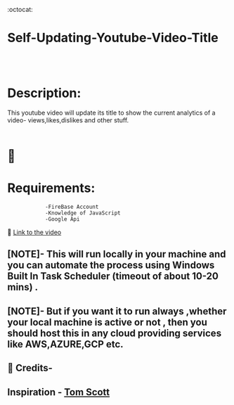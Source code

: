 :octocat: 
#   Self-Updating-Youtube-Video-Title
<br><br>

# Description:

This youtube video will update its title to show the current analytics of a video- views,likes,dislikes and other stuff.
<br><br>

#  :dart:
 # Requirements:
                -FireBase Account
                -Knowledge of JavaScript
                -Google Api 
 
:dart:
[Link to the video](https://www.youtube.com/watch?v=_sNLV-oLm3k&feature=youtu.be)


 ## [NOTE]- This will run locally in your machine and you can automate the process using Windows Built In Task Scheduler (timeout of about 10-20 mins) .
 ## [NOTE]- But if you want it to run always ,whether  your local machine is active or not , then you should host this in any cloud providing services like AWS,AZURE,GCP etc.


## :clap: Credits-

## Inspiration - [Tom Scott](https://www.youtube.com/watch?v=BxV14h0kFs0)
               
 

